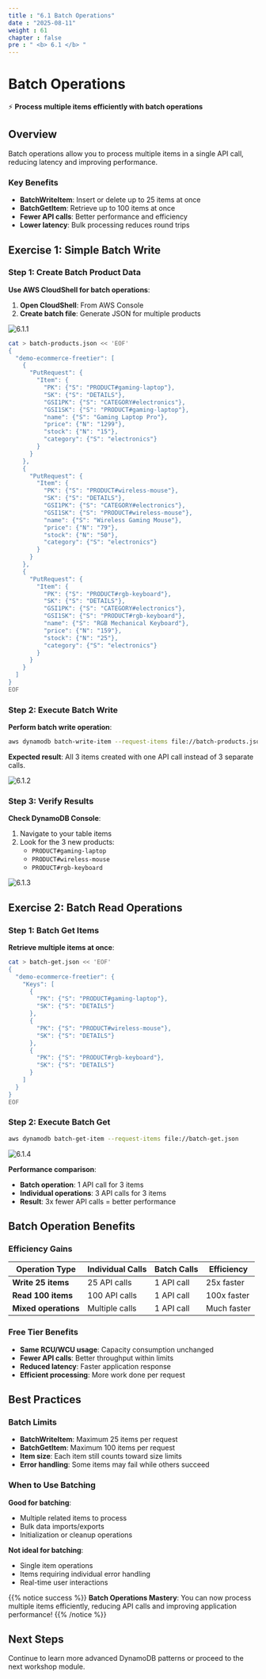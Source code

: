 ```yaml
---
title : "6.1 Batch Operations"
date : "2025-08-11"
weight : 61
chapter : false
pre : " <b> 6.1 </b> "
---
```


# Batch Operations

⚡ **Process multiple items efficiently with batch operations**

## Overview

Batch operations allow you to process multiple items in a single API call, reducing latency and improving performance.

### Key Benefits

- **BatchWriteItem**: Insert or delete up to 25 items at once
- **BatchGetItem**: Retrieve up to 100 items at once
- **Fewer API calls**: Better performance and efficiency
- **Lower latency**: Bulk processing reduces round trips

## Exercise 1: Simple Batch Write

### Step 1: Create Batch Product Data

**Use AWS CloudShell for batch operations**:

1. **Open CloudShell**: From AWS Console
2. **Create batch file**: Generate JSON for multiple products

![6.1.1](/DynamoDB-Advanced-Patterns-and-Global-Tables-Streams/images/6/6.1.1.png?featherlight=false&width=90pc)

```bash
cat > batch-products.json << 'EOF'
{
  "demo-ecommerce-freetier": [
    {
      "PutRequest": {
        "Item": {
          "PK": {"S": "PRODUCT#gaming-laptop"},
          "SK": {"S": "DETAILS"},
          "GSI1PK": {"S": "CATEGORY#electronics"},
          "GSI1SK": {"S": "PRODUCT#gaming-laptop"},
          "name": {"S": "Gaming Laptop Pro"},
          "price": {"N": "1299"},
          "stock": {"N": "15"},
          "category": {"S": "electronics"}
        }
      }
    },
    {
      "PutRequest": {
        "Item": {
          "PK": {"S": "PRODUCT#wireless-mouse"},
          "SK": {"S": "DETAILS"},
          "GSI1PK": {"S": "CATEGORY#electronics"},
          "GSI1SK": {"S": "PRODUCT#wireless-mouse"},
          "name": {"S": "Wireless Gaming Mouse"},
          "price": {"N": "79"},
          "stock": {"N": "50"},
          "category": {"S": "electronics"}
        }
      }
    },
    {
      "PutRequest": {
        "Item": {
          "PK": {"S": "PRODUCT#rgb-keyboard"},
          "SK": {"S": "DETAILS"},
          "GSI1PK": {"S": "CATEGORY#electronics"},
          "GSI1SK": {"S": "PRODUCT#rgb-keyboard"},
          "name": {"S": "RGB Mechanical Keyboard"},
          "price": {"N": "159"},
          "stock": {"N": "25"},
          "category": {"S": "electronics"}
        }
      }
    }
  ]
}
EOF
```

### Step 2: Execute Batch Write

**Perform batch write operation**:

```bash
aws dynamodb batch-write-item --request-items file://batch-products.json
```

**Expected result**: All 3 items created with one API call instead of 3 separate calls.

![6.1.2](/DynamoDB-Advanced-Patterns-and-Global-Tables-Streams/images/6/6.1.2.png?featherlight=false&width=90pc)

### Step 3: Verify Results

**Check DynamoDB Console**:

1. Navigate to your table items
2. Look for the 3 new products:
   - `PRODUCT#gaming-laptop`
   - `PRODUCT#wireless-mouse`
   - `PRODUCT#rgb-keyboard`

![6.1.3](/DynamoDB-Advanced-Patterns-and-Global-Tables-Streams/images/6/6.1.3.png?featherlight=false&width=90pc)

## Exercise 2: Batch Read Operations

### Step 1: Batch Get Items

**Retrieve multiple items at once**:

```bash
cat > batch-get.json << 'EOF'
{
  "demo-ecommerce-freetier": {
    "Keys": [
      {
        "PK": {"S": "PRODUCT#gaming-laptop"},
        "SK": {"S": "DETAILS"}
      },
      {
        "PK": {"S": "PRODUCT#wireless-mouse"},
        "SK": {"S": "DETAILS"}
      },
      {
        "PK": {"S": "PRODUCT#rgb-keyboard"},
        "SK": {"S": "DETAILS"}
      }
    ]
  }
}
EOF
```

### Step 2: Execute Batch Get

```bash
aws dynamodb batch-get-item --request-items file://batch-get.json
```

![6.1.4](/DynamoDB-Advanced-Patterns-and-Global-Tables-Streams/images/6/6.1.4.png?featherlight=false&width=90pc)

**Performance comparison**:

- **Batch operation**: 1 API call for 3 items
- **Individual operations**: 3 API calls for 3 items
- **Result**: 3x fewer API calls = better performance

## Batch Operation Benefits

### Efficiency Gains

| Operation Type | Individual Calls | Batch Calls | Efficiency |
|----------------|------------------|-------------|------------|
| **Write 25 items** | 25 API calls | 1 API call | 25x faster |
| **Read 100 items** | 100 API calls | 1 API call | 100x faster |
| **Mixed operations** | Multiple calls | 1 API call | Much faster |

### Free Tier Benefits

- **Same RCU/WCU usage**: Capacity consumption unchanged
- **Fewer API calls**: Better throughput within limits
- **Reduced latency**: Faster application response
- **Efficient processing**: More work done per request

## Best Practices

### Batch Limits

- **BatchWriteItem**: Maximum 25 items per request
- **BatchGetItem**: Maximum 100 items per request
- **Item size**: Each item still counts toward size limits
- **Error handling**: Some items may fail while others succeed

### When to Use Batching

**Good for batching**:
- Multiple related items to process
- Bulk data imports/exports
- Initialization or cleanup operations

**Not ideal for batching**:
- Single item operations
- Items requiring individual error handling
- Real-time user interactions

{{% notice success %}}
**Batch Operations Mastery**: You can now process multiple items efficiently, reducing API calls and improving application performance!
{{% /notice %}}

## Next Steps

Continue to learn more advanced DynamoDB patterns or proceed to the next workshop module.
